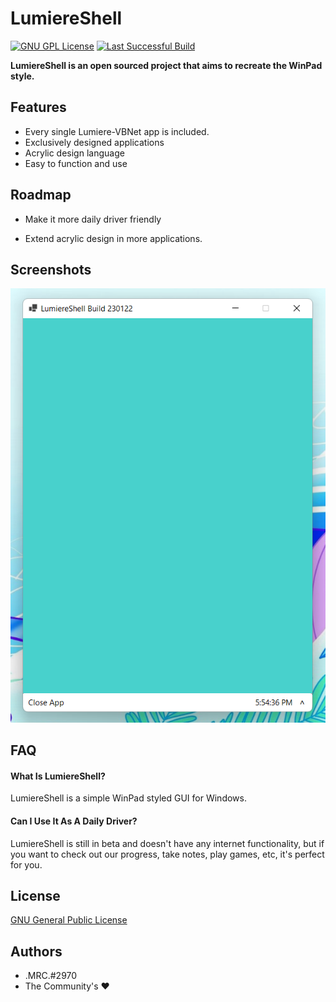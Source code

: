 
# LumiereShell


[![GNU GPL License](https://img.shields.io/badge/License-GNU%20GPL%20v3-blue?style=for-the-badge)](https://www.gnu.org/licenses/gpl-3.0.txt)  [![Last Successful Build](https://img.shields.io/badge/Last%20Successful%20Build-No%20Published%20Builds-red?style=for-the-badge)](https://github.com/lumiere-vbnet/lumiereshell/releases)

**LumiereShell is an open sourced project that aims to recreate the WinPad style.**




## Features

- Every single Lumiere-VBNet app is included.
- Exclusively designed applications
- Acrylic design language
- Easy to function and use

## Roadmap

- Make it more daily driver friendly

- Extend acrylic design in more applications.


## Screenshots

![App Screenshot](https://github.com/lumiere-vbnet/lumiereshell/raw/7f9a4db7cbc2b03537cd4d9cf3a56e27d8d8b29d/Screenshots/230122.png)

## FAQ

#### What Is LumiereShell?
LumiereShell is a simple WinPad styled GUI for Windows.

#### Can I Use It As A Daily Driver?

LumiereShell is still in beta and doesn't have any internet functionality, but if you want to check out our progress, take notes, play games, etc, it's perfect for you.
## License

[GNU General Public License](https://www.gnu.org/licenses/gpl-3.0.txt)


## Authors

- .MRC.#2970
- The Community's ❤️

